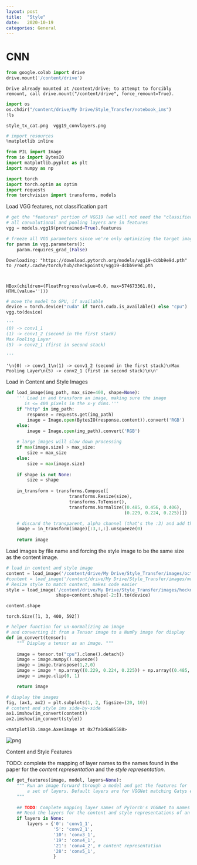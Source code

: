 ```yaml
---
layout: post
title:  "Style"
date:   2020-10-19
categories: General
---
```


# CNN


```python
from google.colab import drive
drive.mount('/content/drive')
```

    Drive already mounted at /content/drive; to attempt to forcibly remount, call drive.mount("/content/drive", force_remount=True).



```python
import os
os.chdir("/content/drive/My Drive/Style_Transfer/notebook_ims")
!ls
```

    style_tx_cat.png  vgg19_convlayers.png



```python
# import resources
%matplotlib inline

from PIL import Image
from io import BytesIO
import matplotlib.pyplot as plt
import numpy as np

import torch
import torch.optim as optim
import requests
from torchvision import transforms, models
```

Load VGG features, not classification part


```python
# get the "features" portion of VGG19 (we will not need the "classifier" portion)
# all convolutional and pooling layers are in features 
vgg = models.vgg19(pretrained=True).features

# freeze all VGG parameters since we're only optimizing the target image
for param in vgg.parameters():
    param.requires_grad_(False)
```

    Downloading: "https://download.pytorch.org/models/vgg19-dcbb9e9d.pth" to /root/.cache/torch/hub/checkpoints/vgg19-dcbb9e9d.pth



    HBox(children=(FloatProgress(value=0.0, max=574673361.0), HTML(value='')))


    



```python
# move the model to GPU, if available
device = torch.device("cuda" if torch.cuda.is_available() else "cpu")
vgg.to(device)

'''
(0) -> conv1_1
(1) -> conv1_2 (second in the first stack)
Max Pooling Layer
(5) -> conv2_1 (first in second stack)

'''
```




    '\n(0) -> conv1_1\n(1) -> conv1_2 (second in the first stack)\nMax Pooling Layer\n(5) -> conv2_1 (first in second stack)\n\n'



Load in Content and Style Images


```python
def load_image(img_path, max_size=400, shape=None):
    ''' Load in and transform an image, making sure the image
       is <= 400 pixels in the x-y dims.'''
    if "http" in img_path:
        response = requests.get(img_path)
        image = Image.open(BytesIO(response.content)).convert('RGB')
    else:
        image = Image.open(img_path).convert('RGB')
    
    # large images will slow down processing
    if max(image.size) > max_size:
        size = max_size
    else:
        size = max(image.size)
    
    if shape is not None:
        size = shape
        
    in_transform = transforms.Compose([
                        transforms.Resize(size),
                        transforms.ToTensor(),
                        transforms.Normalize((0.485, 0.456, 0.406), 
                                             (0.229, 0.224, 0.225))])

    # discard the transparent, alpha channel (that's the :3) and add the batch dimension
    image = in_transform(image)[:3,:,:].unsqueeze(0)
    
    return image
```

Load images by file name and forcing the style image to be the same size as the content image.


```python
# load in content and style image
content = load_image('/content/drive/My Drive/Style_Transfer/images/octopus.jpg').to(device)
#content = load_image('/content/drive/My Drive/Style_Transfer/images/mother.jpeg').to(device)
# Resize style to match content, makes code easier
style = load_image('/content/drive/My Drive/Style_Transfer/images/hockney.jpg', 
                   shape=content.shape[-2:]).to(device)

content.shape
```




    torch.Size([1, 3, 400, 592])




```python
# helper function for un-normalizing an image 
# and converting it from a Tensor image to a NumPy image for display
def im_convert(tensor):
    """ Display a tensor as an image. """
    
    image = tensor.to("cpu").clone().detach()
    image = image.numpy().squeeze()
    image = image.transpose(1,2,0)
    image = image * np.array((0.229, 0.224, 0.225)) + np.array((0.485, 0.456, 0.406))
    image = image.clip(0, 1)

    return image
```


```python
# display the images
fig, (ax1, ax2) = plt.subplots(1, 2, figsize=(20, 10))
# content and style ims side-by-side
ax1.imshow(im_convert(content))
ax2.imshow(im_convert(style))
```




    <matplotlib.image.AxesImage at 0x7fa1d6a85588>




![png](output_11_1.png)


Content and Style Features

TODO: complete the mapping of layer names to the names found in the paper for the _content representation_ and the _style representation_.


```python
def get_features(image, model, layers=None):
    """ Run an image forward through a model and get the features for 
        a set of layers. Default layers are for VGGNet matching Gatys et al (2016)
    """
    
    ## TODO: Complete mapping layer names of PyTorch's VGGNet to names from the paper
    ## Need the layers for the content and style representations of an image
    if layers is None:
        layers = {'0': 'conv1_1',
                  '5': 'conv2_1', 
                  '10': 'conv3_1',   
                  '19': 'conv4_1',
                  '21': 'conv4_2', # content representation
                  '28': 'conv5_1', 
                  }
        